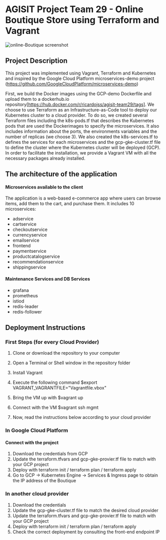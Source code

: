 # AGISIT Project Team 29 - Online Boutique Store using Terraform and Vagrant

![online-Boutique screenshot]()

## Project Description

This project was implemented using Vagrant, Terraform and Kubernetes and inspired by the Google Cloud Platform microservices-demo project (https://github.com/GoogleCloudPlatform/microservices-demo)

First, we build the Docker images using the GCP-demo Dockerfile and upload them to a dockerhub.io repository[https://hub.docker.com/r/ricardojss/agisit-team29/tags]. We choose to use Terraform as an Infrastructure-as-Code tool to deploy our Kubernetes cluster to a cloud provider.
To do so, we created several Terraform files including the k8s-pods.tf that describes the Kubernetes pods that are used the Dockerimages to specify the microservices. It also includes information about the ports, the environments variables and the number of replicas (we choose 3).
We also created the k8s-services.tf to defines the services for each microservices and the gcp-gke-cluster.tf file to define the cluster where the Kubernetes cluster will be deployed (GCP). In order to facilitate the installation, we provide a Vagrant VM with all the necessary packages already installed.

## The architecture of the application

#### Microservices available to the client
The application is a web-based e-commerce app where users can browse items, add them to the cart, and purchase them. It includes 10 microservices:
- adservice
- cartservice
- checkoutservice
- currencyservice
- emailservice
- frontend
- paymentservice
- productcatalogservice
- recommendationservice
- shippingservice

#### Maintenance Services and DB Services
- grafana
- prometheus
- istiod
- redis-leader
- redis-follower

## Deployment Instructions

### First Steps (for every Cloud Provider)

1) Clone or download the repository to your computer

2) Open a Terminal or Shell window in the repository folder

3) Install Vagrant

4) Execute the following command $export VAGRANT_VAGRANTFILE="Vagrantfile.vbox"

5) Bring the VM up with $vagrant up

6) Connect with the VM $vagrant ssh mgmt

7) Now, read the instructions below according to your cloud provider

### In Google Cloud Platform

#### Connect with the project
1) Download the credentials from GCP
2) Update the terraform.tfvars and gcp-gke-provier.tf file to match with your GCP project
3) Deploy with terraform init / terraform plan / terraform apply
4) Go to GCP -> Kubernetes Engine -> Services & Ingress page to obtain the IP address of the Boutique

### In another cloud provider
1) Download the credentials
2) Update the gcp-gke-cluster.tf file to match the desired cloud provider
2) Update the terraform.tfvars and gcp-gke-provier.tf file to match with your GCP project
3) Deploy with terraform init / terraform plan / terraform apply
4) Check the correct deployment by consulting the front-end endpoint IP
